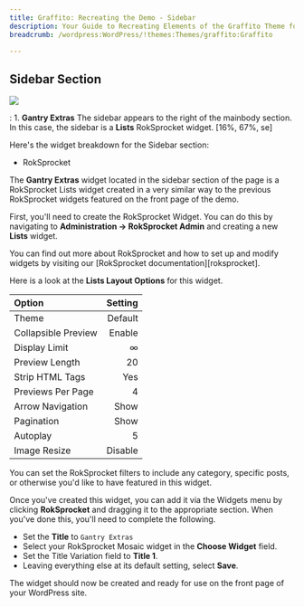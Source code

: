 ```yaml
---
title: Graffito: Recreating the Demo - Sidebar
description: Your Guide to Recreating Elements of the Graffito Theme for WordPress
breadcrumb: /wordpress:WordPress/!themes:Themes/graffito:Graffito

---
```


Sidebar Section
-----
![][demo4]

:   1. **Gantry Extras** The sidebar appears to the right of the mainbody section. In this case, the sidebar is a **Lists** RokSprocket widget. [16%, 67%, se]

Here's the widget breakdown for the Sidebar section:

* RokSprocket

The **Gantry Extras** widget located in the sidebar section of the page is a RokSprocket Lists widget created in a very similar way to the previous RokSprocket widgets featured on the front page of the demo.

First, you'll need to create the RokSprocket Widget. You can do this by navigating to **Administration -> RokSprocket Admin** and creating a new **Lists** widget. 

You can find out more about RokSprocket and how to set up and modify widgets by visiting our [RokSprocket documentation][roksprocket].

Here is a look at the **Lists Layout Options** for this widget.

| Option              | Setting |  
| :------------------ | ------: |  
| Theme               | Default |  
| Collapsible Preview |  Enable |  
| Display Limit       |       ∞ |  
| Preview Length      |      20 |  
| Strip HTML Tags     |     Yes |  
| Previews Per Page   |       4 |  
| Arrow Navigation    |    Show |  
| Pagination          |    Show |  
| Autoplay            |       5 |  
| Image Resize        | Disable |  

You can set the RokSprocket filters to include any category, specific posts, or otherwise you'd like to have featured in this widget.

Once you've created this widget, you can add it via the Widgets menu by clicking **RokSprocket** and dragging it to the appropriate section. When you've done this, you'll need to complete the following.

* Set the **Title** to `Gantry Extras`
* Select your RokSprocket Mosaic widget in the **Choose Widget** field.
* Set the Title Variation field to **Title 1**.
* Leaving everything else at its default setting, select **Save**.

The widget should now be created and ready for use on the front page of your WordPress site.

[demo4]: assets/wp_graffito_demo_4.jpeg